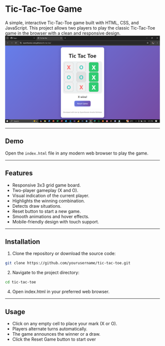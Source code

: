 # Tic-Tac-Toe Game

A simple, interactive Tic-Tac-Toe game built with HTML, CSS, and JavaScript. This project allows two players to play the classic Tic-Tac-Toe game in the browser with a clean and responsive design.
![Tic-Tac Screenshot](TIC.PNG)

---

## Demo

Open the `index.html` file in any modern web browser to play the game.

---

## Features

- Responsive 3x3 grid game board.
- Two-player gameplay (X and O).
- Visual indication of the current player.
- Highlights the winning combination.
- Detects draw situations.
- Reset button to start a new game.
- Smooth animations and hover effects.
- Mobile-friendly design with touch support.

---

## Installation

1. Clone the repository or download the source code:
```bash
git clone https://github.com/yourusername/tic-tac-toe.git
```
2. Navigate to the project directory:
```bash
cd tic-tac-toe
```
4. Open index.html in your preferred web browser.

---

## Usage
- Click on any empty cell to place your mark (X or O).
- Players alternate turns automatically.
- The game announces the winner or a draw.
- Click the Reset Game button to start over
